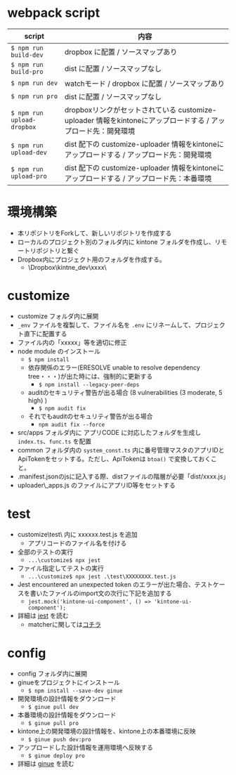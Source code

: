 # webpack script
|  script  |  内容  |
| ---- | ---- |
|  `$ npm run build-dev`  |  dropbox に配置 / ソースマップあり  |
|  `$ npm run build-pro`  |  dist に配置 / ソースマップなし  |
|  `$ npm run dev`  |  watchモード / dropbox に配置 / ソースマップあり  |
|  `$ npm run pro`  |  dist に配置 / ソースマップなし  |
|  `$ npm run upload-dropbox`  |  dropboxリンクがセットされている customize-uploader 情報をkintoneにアップロードする / アップロード先：開発環境  |
|  `$ npm run upload-dev`  |  dist 配下の customize-uploader 情報をkintoneにアップロードする / アップロード先：開発環境  |
|  `$ npm run upload-pro`  |  dist 配下の customize-uploader 情報をkintoneにアップロードする / アップロード先：本番環境  |



# 環境構築
* 本リポジトリをForkして、新しいリポジトリを作成する
* ローカルのプロジェクト別のフォルダ内に kintone フォルダを作成し、リモートリポジトリと繋ぐ
* Dropbox内にプロジェクト用のフォルダを作成する。
    * \\Dropbox\\kintne_dev\\xxxx\\







# customize
* customize フォルダ内に展開
* `_env` ファイルを複製して、ファイル名を `.env` にリネームして、プロジェクト直下に配置する
* ファイル内の「xxxxx」等を適切に修正
* node module のインストール
    * `$ npm install`
    * 依存関係のエラー(ERESOLVE unable to resolve dependency tree・・・)が出た時には、強制的に更新する
        * `$ npm install --legacy-peer-deps`
    * auditのセキュリティ警告が出る場合 (8 vulnerabilities (3 moderate, 5 high) )
        * `$ npm audit fix`
    * それでもauditのセキュリティ警告が出る場合
        * `npm audit fix --force`
* src/apps フォルダ内に アプリCODE に対応したフォルダを生成し `index.ts`、`func.ts` を配置
* common フォルダ内の `system_const.ts` 内に番号管理マスタのアプリIDとApiTokenをセットする。ただし、ApiTokenは `btoa()` で変換しておくこと。
* .manifest.jsonのjsに記入する際、distファイルの階層が必要「dist/xxxx.js」
* uploader\\_apps.js のファイルにアプリID等をセットする


# test
* customize\\test\\ 内に xxxxxx.test.js を追加
    * アプリコードのファイル名を付ける
* 全部のテストの実行
    * `...\customize$ npx jest`
* ファイル指定してテストの実行
    * `...\customize$ npx jest .\test\XXXXXXXX.test.js`
* Jest encountered an unexpected token のエラーが出た場合、テストケースを書いたファイルのimport文の次行に下記を追加する
    * `jest.mock('kintone-ui-component', () => 'kintone-ui-component');`
* 詳細は [jest](https://jestjs.io/ja/) を読む
    * matcherに関しては[コチラ](https://jestjs.io/ja/docs/using-matchers)



# config
* config フォルダ内に展開
* ginueをプロジェクトにインストール
    * `$ npm install --save-dev ginue`
* 開発環境の設計情報をダウンロード
    * `$ ginue pull dev`
* 本番環境の設計情報をダウンロード
    * `$ ginue pull pro`
* kintone上の開発環境の設計情報を、kintone上の本番環境に反映
    * `$ ginue push dev:pro`
* アップロードした設計情報を運用環境へ反映する
    * `$ ginue deploy pro`
* 詳細は [ginue](https://github.com/goqoo-on-kintone/ginue) を読む



